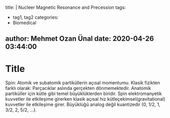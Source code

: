 title: |
  Nucleer Magnetic Resonance and Precession
tags:
  - tag1, tag2
categories:
  - Biomedical

author: Mehmet Ozan Ünal
date: 2020-04-26 03:44:00
---

# Title


Spin: Atomik ve subatomik partiküllerin açısal momentumu.
Klasik fizikten farklı olarak:
Parçacıklar aslında gerçekten dönmemektedir.
Anatomik partiküller için kütle gibi temel büyüklüklerden biridir.
Spin elektromanyetik kuvvetler ile etkileşime girerken klasik açısal hız kütleçekimsel(gravitational) kuvvetler ile etkileşime girer.
Büyüklüğü analog değil kuantizedir (0, 1/2, 1, 3/2, 2, 5/2, ...).
